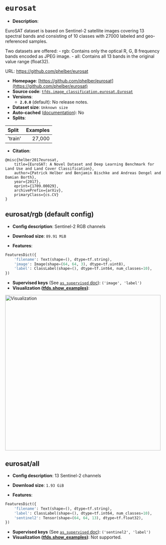 <div itemscope itemtype="http://schema.org/Dataset">
  <div itemscope itemprop="includedInDataCatalog" itemtype="http://schema.org/DataCatalog">
    <meta itemprop="name" content="TensorFlow Datasets" />
  </div>

  <meta itemprop="name" content="eurosat" />
  <meta itemprop="description" content="EuroSAT dataset is based on Sentinel-2 satellite images covering 13 spectral&#10;bands and consisting of 10 classes with 27000 labeled and&#10;geo-referenced samples.&#10;&#10;Two datasets are offered:&#10;- rgb: Contains only the optical R, G, B frequency bands encoded as JPEG image.&#10;- all: Contains all 13 bands in the original value range (float32).&#10;&#10;URL: https://github.com/phelber/eurosat&#10;&#10;To use this dataset:&#10;&#10;```python&#10;import tensorflow_datasets as tfds&#10;&#10;ds = tfds.load(&#x27;eurosat&#x27;, split=&#x27;train&#x27;)&#10;for ex in ds.take(4):&#10;  print(ex)&#10;```&#10;&#10;See [the guide](https://www.tensorflow.org/datasets/overview) for more&#10;informations on [tensorflow_datasets](https://www.tensorflow.org/datasets).&#10;&#10;&lt;img src=&quot;https://storage.googleapis.com/tfds-data/visualization/eurosat-rgb-2.0.0.png&quot; alt=&quot;Visualization&quot; width=&quot;500px&quot;&gt;&#10;&#10;" />
  <meta itemprop="url" content="https://www.tensorflow.org/datasets/catalog/eurosat" />
  <meta itemprop="sameAs" content="https://github.com/phelber/eurosat" />
  <meta itemprop="citation" content="@misc{helber2017eurosat,&#10;    title={EuroSAT: A Novel Dataset and Deep Learning Benchmark for Land Use and Land Cover Classification},&#10;    author={Patrick Helber and Benjamin Bischke and Andreas Dengel and Damian Borth},&#10;    year={2017},&#10;    eprint={1709.00029},&#10;    archivePrefix={arXiv},&#10;    primaryClass={cs.CV}&#10;}" />
</div>

# `eurosat`

*   **Description**:

EuroSAT dataset is based on Sentinel-2 satellite images covering 13 spectral
bands and consisting of 10 classes with 27000 labeled and geo-referenced
samples.

Two datasets are offered: - rgb: Contains only the optical R, G, B frequency
bands encoded as JPEG image. - all: Contains all 13 bands in the original value
range (float32).

URL: https://github.com/phelber/eurosat

*   **Homepage**:
    [https://github.com/phelber/eurosat](https://github.com/phelber/eurosat)
*   **Source code**:
    [`tfds.image_classification.eurosat.Eurosat`](https://github.com/tensorflow/datasets/tree/master/tensorflow_datasets/image_classification/eurosat.py)
*   **Versions**:
    *   **`2.0.0`** (default): No release notes.
*   **Dataset size**: `Unknown size`
*   **Auto-cached**
    ([documentation](https://www.tensorflow.org/datasets/performances#auto-caching)):
    No
*   **Splits**:

Split   | Examples
:------ | -------:
'train' | 27,000

*   **Citation**:

```
@misc{helber2017eurosat,
    title={EuroSAT: A Novel Dataset and Deep Learning Benchmark for Land Use and Land Cover Classification},
    author={Patrick Helber and Benjamin Bischke and Andreas Dengel and Damian Borth},
    year={2017},
    eprint={1709.00029},
    archivePrefix={arXiv},
    primaryClass={cs.CV}
}
```

## eurosat/rgb (default config)

*   **Config description**: Sentinel-2 RGB channels

*   **Download size**: `89.91 MiB`

*   **Features**:

```python
FeaturesDict({
    'filename': Text(shape=(), dtype=tf.string),
    'image': Image(shape=(64, 64, 3), dtype=tf.uint8),
    'label': ClassLabel(shape=(), dtype=tf.int64, num_classes=10),
})
```

*   **Supervised keys** (See
    [`as_supervised` doc](https://www.tensorflow.org/datasets/api_docs/python/tfds/load#args)):
    `('image', 'label')`
*   **Visualization
    ([tfds.show_examples](https://www.tensorflow.org/datasets/api_docs/python/tfds/visualization/show_examples))**:

<img src="https://storage.googleapis.com/tfds-data/visualization/eurosat-rgb-2.0.0.png" alt="Visualization" width="500px">

## eurosat/all

*   **Config description**: 13 Sentinel-2 channels

*   **Download size**: `1.93 GiB`

*   **Features**:

```python
FeaturesDict({
    'filename': Text(shape=(), dtype=tf.string),
    'label': ClassLabel(shape=(), dtype=tf.int64, num_classes=10),
    'sentinel2': Tensor(shape=(64, 64, 13), dtype=tf.float32),
})
```

*   **Supervised keys** (See
    [`as_supervised` doc](https://www.tensorflow.org/datasets/api_docs/python/tfds/load#args)):
    `('sentinel2', 'label')`
*   **Visualization
    ([tfds.show_examples](https://www.tensorflow.org/datasets/api_docs/python/tfds/visualization/show_examples))**:
    Not supported.
